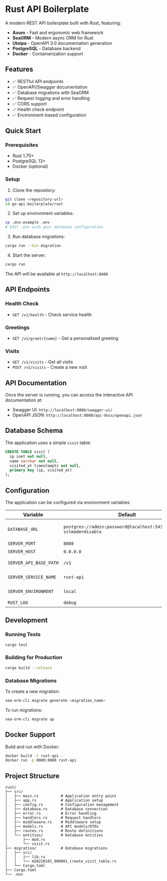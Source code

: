 # Rust API Boilerplate

A modern REST API boilerplate built with Rust, featuring:

- **Axum** - Fast and ergonomic web framework
- **SeaORM** - Modern async ORM for Rust
- **Utoipa** - OpenAPI 3.0 documentation generation
- **PostgreSQL** - Database backend
- **Docker** - Containerization support

## Features

- ✅ RESTful API endpoints
- ✅ OpenAPI/Swagger documentation
- ✅ Database migrations with SeaORM
- ✅ Request logging and error handling
- ✅ CORS support
- ✅ Health check endpoint
- ✅ Environment-based configuration

## Quick Start

### Prerequisites

- Rust 1.70+ 
- PostgreSQL 13+
- Docker (optional)

### Setup

1. Clone the repository:
```bash
git clone <repository-url>
cd go-api-boilerplate/rust
```

2. Set up environment variables:
```bash
cp .env.example .env
# Edit .env with your database configuration
```

3. Run database migrations:
```bash
cargo run --bin migration
```

4. Start the server:
```bash
cargo run
```

The API will be available at `http://localhost:8080`

## API Endpoints

### Health Check
- `GET /v1/health` - Check service health

### Greetings
- `GET /v1/greet/{name}` - Get a personalized greeting

### Visits
- `GET /v1/visits` - Get all visits
- `POST /v1/visits` - Create a new visit

## API Documentation

Once the server is running, you can access the interactive API documentation at:
- Swagger UI: `http://localhost:8080/swagger-ui/`
- OpenAPI JSON: `http://localhost:8080/api-docs/openapi.json`

## Database Schema

The application uses a simple `visit` table:

```sql
CREATE TABLE visit (
  ip inet not null,
  name varchar not null,
  visited_at timestamptz not null,
  primary key (ip, visited_at)
);
```

## Configuration

The application can be configured via environment variables:

| Variable | Default | Description |
|----------|---------|-------------|
| `DATABASE_URL` | `postgres://admin:password@localhost:5432/database?sslmode=disable` | PostgreSQL connection string |
| `SERVER_PORT` | `8080` | Server port |
| `SERVER_HOST` | `0.0.0.0` | Server host |
| `SERVER_API_BASE_PATH` | `/v1` | API base path |
| `SERVER_SERVICE_NAME` | `rust-api` | Service name |
| `SERVER_ENVIRONMENT` | `local` | Environment name |
| `RUST_LOG` | `debug` | Log level |

## Development

### Running Tests
```bash
cargo test
```

### Building for Production
```bash
cargo build --release
```

### Database Migrations

To create a new migration:
```bash
sea-orm-cli migrate generate <migration_name>
```

To run migrations:
```bash
sea-orm-cli migrate up
```

## Docker Support

Build and run with Docker:
```bash
docker build -t rust-api .
docker run -p 8080:8080 rust-api
```

## Project Structure

```
rust/
├── src/
│   ├── main.rs          # Application entry point
│   ├── app.rs           # Application setup
│   ├── config.rs        # Configuration management
│   ├── database.rs      # Database connection
│   ├── error.rs         # Error handling
│   ├── handlers.rs      # Request handlers
│   ├── middleware.rs    # Middleware setup
│   ├── models.rs        # API models/DTOs
│   ├── routes.rs        # Route definitions
│   └── entities/        # Database entities
│       ├── mod.rs
│       └── visit.rs
├── migration/           # Database migrations
│   ├── src/
│   │   ├── lib.rs
│   │   └── m20220101_000001_create_visit_table.rs
│   └── Cargo.toml
├── Cargo.toml
└── .env
```

